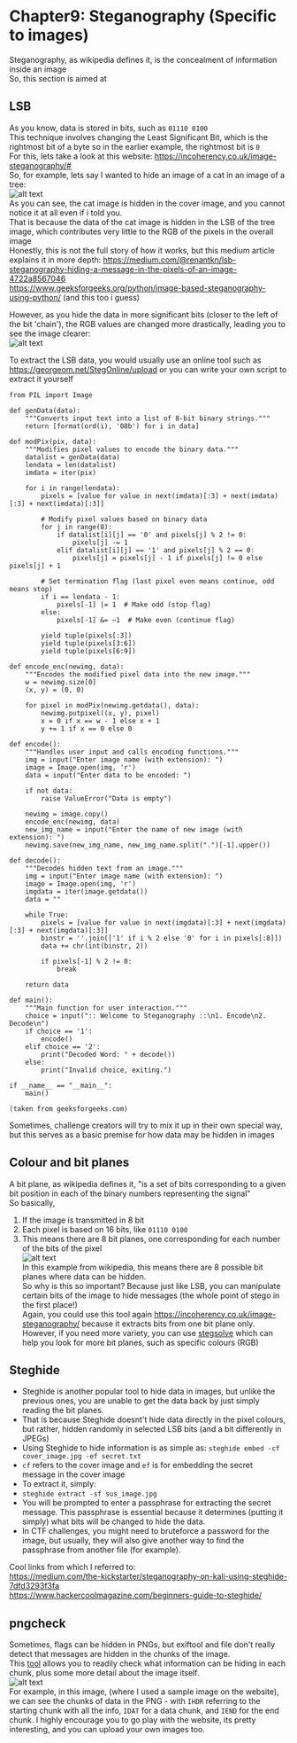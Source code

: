 # Chapter9: Steganography (Specific to images) #      
Steganography, as wikipedia defines it, is the concealment of information inside  an image  
So, this section is aimed at   
## LSB ##
As you know, data is stored in bits, such as `01110 0100`   
This technique involves changing the Least Significant Bit, which is the rightmost bit of a byte  so in the earlier example, the rightmost bit is `0`  
For this, lets take a look at this website:  https://incoherency.co.uk/image-steganography/#  
So, for example, lets say I wanted to hide an image of a cat in an image of a tree:  
![alt text](../images/image-35.png)  
As you can see, the cat image is hidden in the cover image, and you cannot notice it at all even if i told you.  
That is because the data of the cat image is hidden in the LSB of the tree image, which contributes very little to the RGB of the pixels in the overall image    
Honestly, this is not the full story of how it works, but this medium article explains it in more depth: https://medium.com/@renantkn/lsb-steganography-hiding-a-message-in-the-pixels-of-an-image-4722a8567046  
https://www.geeksforgeeks.org/python/image-based-steganography-using-python/ (and this too i guess)  

However, as you hide the data in more significant bits (closer to the left of the bit 'chain'), the RGB values are changed more drastically, leading you to see the image clearer:  
![alt text](../images/image-36.png)    

To extract the LSB data, you would usually use an online tool such as https://georgeom.net/StegOnline/upload or you can write your own script to extract it yourself  
```
from PIL import Image

def genData(data):
    """Converts input text into a list of 8-bit binary strings."""
    return [format(ord(i), '08b') for i in data]

def modPix(pix, data):
    """Modifies pixel values to encode the binary data."""
    datalist = genData(data)
    lendata = len(datalist)
    imdata = iter(pix)
    
    for i in range(lendata):
        pixels = [value for value in next(imdata)[:3] + next(imdata)[:3] + next(imdata)[:3]]
        
        # Modify pixel values based on binary data
        for j in range(8):
            if datalist[i][j] == '0' and pixels[j] % 2 != 0:
                pixels[j] -= 1
            elif datalist[i][j] == '1' and pixels[j] % 2 == 0:
                pixels[j] = pixels[j] - 1 if pixels[j] != 0 else pixels[j] + 1
        
        # Set termination flag (last pixel even means continue, odd means stop)
        if i == lendata - 1:
            pixels[-1] |= 1  # Make odd (stop flag)
        else:
            pixels[-1] &= ~1  # Make even (continue flag)
        
        yield tuple(pixels[:3])
        yield tuple(pixels[3:6])
        yield tuple(pixels[6:9])

def encode_enc(newimg, data):
    """Encodes the modified pixel data into the new image."""
    w = newimg.size[0]
    (x, y) = (0, 0)
    
    for pixel in modPix(newimg.getdata(), data):
        newimg.putpixel((x, y), pixel)
        x = 0 if x == w - 1 else x + 1
        y += 1 if x == 0 else 0

def encode():
    """Handles user input and calls encoding functions."""
    img = input("Enter image name (with extension): ")
    image = Image.open(img, 'r')
    data = input("Enter data to be encoded: ")
    
    if not data:
        raise ValueError("Data is empty")
    
    newimg = image.copy()
    encode_enc(newimg, data)
    new_img_name = input("Enter the name of new image (with extension): ")
    newimg.save(new_img_name, new_img_name.split(".")[-1].upper())

def decode():
    """Decodes hidden text from an image."""
    img = input("Enter image name (with extension): ")
    image = Image.open(img, 'r')
    imgdata = iter(image.getdata())
    data = ""
    
    while True:
        pixels = [value for value in next(imgdata)[:3] + next(imgdata)[:3] + next(imgdata)[:3]]
        binstr = ''.join(['1' if i % 2 else '0' for i in pixels[:8]])
        data += chr(int(binstr, 2))
        
        if pixels[-1] % 2 != 0:
            break
    
    return data

def main():
    """Main function for user interaction."""
    choice = input(":: Welcome to Steganography ::\n1. Encode\n2. Decode\n")
    if choice == '1':
        encode()
    elif choice == '2':
        print("Decoded Word: " + decode())
    else:
        print("Invalid choice, exiting.")

if __name__ == "__main__":
    main()

(taken from geeksforgeeks.com)
```
Sometimes, challenge creators will try to mix it up in their own special way, but this serves as a basic premise for how data may be hidden in images    
## Colour and bit planes ##  
A bit plane, as wikipedia defines it, "is a set of bits corresponding to a given bit position in each of the binary numbers representing the signal"  
So basically,   
1) If the image is transmitted in 8 bit  
2) Each pixel is based on 16 bits, like `01110 0100`  
3) This means there are 8 bit planes, one corresponding for each number of the bits of the pixel      
![alt text](../images/Lichtenstein_bitplanes.png)  
In this example from wikipedia, this means there are 8 possible bit planes where data can be hidden.    
So why is this so important? Because just like LSB, you can manipulate certain bits of the image to hide messages (the whole point of stego in the first place!)    
Again, you could use this tool again https://incoherency.co.uk/image-steganography/ because it extracts bits from one bit plane only.  
However, if you need more variety, you can use [stegsolve](https://wiki.bi0s.in/steganography/stegsolve/) which can help you look for more bit planes, such as specific colours (RGB)    

## Steghide ##  
- Steghide is another popular tool to hide data in images, but unlike the previous ones, you are unable to get the data back by just simply reading the bit planes.  
- That is because Steghide doesnt't hide data directly in the pixel colours, but rather, hidden randomly in selected LSB bits  (and a bit differently in JPEGs)    
- Using Steghide to hide information is as simple as: `steghide embed -cf cover_image.jpg -ef secret.txt`  
- `cf` refers to the cover image and `ef` is for embedding the secret message in the cover image   
- To extract it, simply:  
- `steghide extract -sf sus_image.jpg` 
- You will be prompted to enter a passphrase for extracting the secret message. This passphrase is essential because it determines (putting it simply) what bits will be changed to hide the data.     
- In CTF challenges, you might need to bruteforce a password for the image, but usually, they will also give another way to find the passphrase from another file (for example).  

Cool links from which I referred to:  
https://medium.com/the-kickstarter/steganography-on-kali-using-steghide-7dfd3293f3fa  
https://www.hackercoolmagazine.com/beginners-guide-to-steghide/  
## pngcheck ##
Sometimes, flags can be hidden in PNGs, but exiftool and file don't really detect that messages are hidden in the chunks of the image.  
This [tool](https://www.nayuki.io/page/png-file-chunk-inspector) allows you to readily check what information can be hiding in each chunk, plus some more detail about the image itself.  
![alt text](../images/image-37.png)  
For example, in this image, (where I used a sample image on the website), we can see the chunks of data in the PNG - with `IHDR` referring to the starting chunk with all the info, `IDAT` for a data chunk, and `IEND` for the end chunk.
I highly encourage you to go play with the website, its pretty interesting, and you can upload your own images too.    


